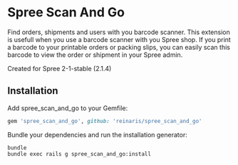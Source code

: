 Spree Scan And Go
==============

Find orders, shipments and users with you barcode scanner.
This extension is usefull when you use a barcode scanner with you Spree shop.
If you print a barcode to your printable orders or packing slips, you can easily scan this barcode to view the order or shipment in your Spree admin.

Created for Spree 2-1-stable (2.1.4)

Installation
------------

Add spree_scan_and_go to your Gemfile:

```ruby
gem 'spree_scan_and_go', github: 'reinaris/spree_scan_and_go'
```

Bundle your dependencies and run the installation generator:

```shell
bundle
bundle exec rails g spree_scan_and_go:install
```
